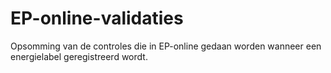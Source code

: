 # EP-online-validaties
Opsomming van de controles die in EP-online gedaan worden wanneer een energielabel geregistreerd wordt.
